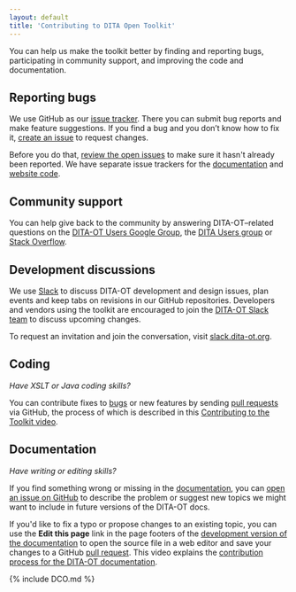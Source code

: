 ```yaml
---
layout: default
title: 'Contributing to DITA Open Toolkit'
---
```


<p class="lead">You can help us make the toolkit better by finding and reporting bugs, participating in community support, and improving the code and documentation.</p>

## Reporting bugs

We use GitHub as our [issue tracker][1]. There you can submit bug reports and make feature suggestions. If you find a bug and you don’t know how to fix it, [create an issue][2] to request changes.

Before you do that, [review the open issues][1] to make sure it hasn't already been reported. We have separate issue trackers for the [documentation][3] and [website code][4].

## Community support

You can help give back to the community by answering DITA-OT–related questions on the [DITA-OT Users Google Group][5], the [DITA Users group][6] or [Stack Overflow][7].

## Development discussions

We use [Slack][8] to discuss DITA-OT development and design issues, plan events and keep tabs on revisions in our GitHub repositories. Developers and vendors using the toolkit are encouraged to join the [DITA-OT Slack team][9] to discuss upcoming changes.

To request an invitation and join the conversation, visit [slack.dita-ot.org][10].

## Coding

_Have XSLT or Java coding skills?_

You can contribute fixes to [bugs][11] or new features by sending [pull requests][12] via GitHub, the process of which is described in
this [Contributing to the Toolkit video][15].

## Documentation

_Have writing or editing skills?_

If you find something wrong or missing in the [documentation][13], you can [open an issue on GitHub][14] to describe the problem or suggest new topics we might want to include in future versions of the DITA-OT docs.

If you'd like to fix a typo or propose changes to an existing topic, you can use the **Edit this page** link in the page footers of the [development version of the documentation][13] to open the source file in a web editor and save your changes to a GitHub [pull request][12]. This video explains the [contribution process for the DITA-OT documentation][16].

{% include DCO.md %}

[1]: https://github.com/dita-ot/dita-ot/issues
[2]: https://github.com/dita-ot/dita-ot/issues/new/choose
[3]: https://github.com/dita-ot/docs/issues
[4]: https://github.com/dita-ot/website/issues
[5]: https://groups.google.com/d/forum/dita-ot-users
[6]: https://groups.io/g/dita-users
[7]: http://stackoverflow.com/questions/tagged/dita-ot
[8]: https://slack.com
[9]: https://dita-ot.slack.com
[10]: http://slack.dita-ot.org
[11]: https://github.com/dita-ot/dita-ot/labels/bug
[12]: https://help.github.com/articles/using-pull-requests
[13]: https://www.dita-ot.org/dev/
[14]: https://github.com/dita-ot/docs/issues/new
[15]: https://www.oxygenxml.com/events/2014/dita-ot_day.html#Contributing_to_the_Toolkit_via_GitHub
[16]: https://www.oxygenxml.com/events/2016/dita-ot_day.html#Simplified_contribution_process_for_the_DITA-OT_documentation
